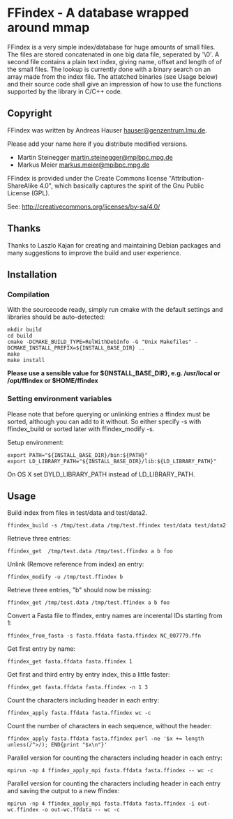 # FFindex - A database wrapped around mmap

FFindex is a very simple index/database for huge amounts of small files. The
files are stored concatenated in one big data file, seperated by '\0'. A second
file contains a plain text index, giving name, offset and length of of the
small files. The lookup is currently done with a binary search on an array made
from the index file. The attatched binaries (see Usage below) and their source
code shall give an impression of how to use the functions supported by the library in C/C++ code.
 
## Copyright

FFindex was written by Andreas Hauser <hauser@genzentrum.lmu.de>.

Please add your name here if you distribute modified versions.
* Martin Steinegger <martin.steinegger@mpibpc.mpg.de>
* Markus Meier <markus.meier@mpibpc.mpg.de>

FFindex is provided under the Create Commons license "Attribution-ShareAlike 4.0",
which basically captures the spirit of the Gnu Public License (GPL).

See:
http://creativecommons.org/licenses/by-sa/4.0/

## Thanks

Thanks to Laszlo Kajan for creating and maintaining Debian packages
and many suggestions to improve the build and user experience.



## Installation

### Compilation
With the sourcecode ready, simply run cmake with the default settings and libraries should be auto-detected:

	mkdir build
	cd build
	cmake -DCMAKE_BUILD_TYPE=RelWithDebInfo -G "Unix Makefiles" -DCMAKE_INSTALL_PREFIX=${INSTALL_BASE_DIR} ..
	make
	make install


**Please use a sensible value for ${INSTALL_BASE_DIR}, e.g. /usr/local or /opt/ffindex or $HOME/ffindex**


### Setting environment variables

Please note that before querying or unlinking entries a ffindex must be
sorted, although you can add to it without. So either specify -s with
ffindex_build or sorted later with ffindex_modify -s.

Setup environment:

	export PATH="${INSTALL_BASE_DIR}/bin:${PATH}"
	export LD_LIBRARY_PATH="${INSTALL_BASE_DIR}/lib:${LD_LIBRARY_PATH}"
On OS X set DYLD_LIBRARY_PATH instead of LD_LIBRARY_PATH.

## Usage

Build index from files in test/data and test/data2.

	ffindex_build -s /tmp/test.data /tmp/test.ffindex test/data test/data2

Retrieve three entries:

	ffindex_get  /tmp/test.data /tmp/test.ffindex a b foo

Unlink (Remove reference from index) an entry:

	ffindex_modify -u /tmp/test.ffindex b

Retrieve three entries, "b" should now be missing:

	ffindex_get /tmp/test.data /tmp/test.ffindex a b foo

Convert a Fasta file to ffindex, entry names are incerental IDs starting from 1:

	ffindex_from_fasta -s fasta.ffdata fasta.ffindex NC_007779.ffn

Get first entry by name:

	ffindex_get fasta.ffdata fasta.ffindex 1

Get first and third entry by entry index, this a little faster:

	ffindex_get fasta.ffdata fasta.ffindex -n 1 3

Count the characters including header in each entry:

	ffindex_apply fasta.ffdata fasta.ffindex wc -c

Count the number of characters in each sequence, without the header:

	ffindex_apply fasta.ffdata fasta.ffindex perl -ne '$x += length unless(/^>/); END{print "$x\n"}'

Parallel version for counting the characters including header in each entry:

	mpirun -np 4 ffindex_apply_mpi fasta.ffdata fasta.ffindex -- wc -c

Parallel version for counting the characters including header in each entry and
saving the output to a new ffindex:

	mpirun -np 4 ffindex_apply_mpi fasta.ffdata fasta.ffindex -i out-wc.ffindex -o out-wc.ffdata -- wc -c
